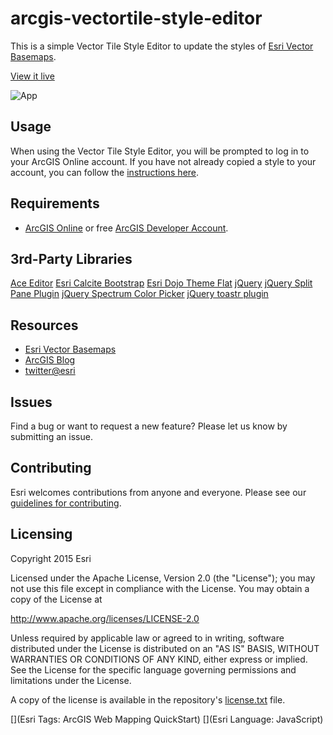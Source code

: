 # arcgis-vectortile-style-editor

This is a simple Vector Tile Style Editor to update the styles of [Esri Vector Basemaps](http://www.arcgis.com/home/group.html?id=30de8da907d240a0bccd5ad3ff25ef4a&focus=layers).

[View it live](http://esri.github.io/arcgis-vectortile-style-editor)

![App](https://raw.github.com/Esri/arcgis-vectortile-style-editor/master/vt-edit-demo.gif)

## Usage
When using the Vector Tile Style Editor, you will be prompted to log in to your ArcGIS Online account.
If you have not already copied a style to your account, you can follow the [instructions here](http://blogs.esri.com/esri/arcgis/2015/11/19/how-to-customize-esri-vector-basemaps/).

## Requirements

* [ArcGIS Online](http://www.arcgis.com/features/) or free [ArcGIS Developer Account](https://developers.arcgis.com/en/).

## 3rd-Party Libraries

[Ace Editor](https://ace.c9.io/)
[Esri Calcite Bootstrap](https://github.com/Esri/calcite-bootstrap)
[Esri Dojo Theme Flat](https://github.com/Esri/dojo-theme-flat)
[jQuery](https://jquery.com/)
[jQuery Split Pane Plugin](https://github.com/shagstrom/split-pane)
[jQuery Spectrum Color Picker](https://github.com/bgrins/spectrum)
[jQuery toastr plugin](https://github.com/CodeSeven/toastr)


## Resources

* [Esri Vector Basemaps](http://www.arcgis.com/home/group.html?id=30de8da907d240a0bccd5ad3ff25ef4a&focus=layers)
* [ArcGIS Blog](http://blogs.esri.com/esri/arcgis/)
* [twitter@esri](http://twitter.com/esri)

## Issues

Find a bug or want to request a new feature?  Please let us know by submitting an issue.

## Contributing

Esri welcomes contributions from anyone and everyone. Please see our [guidelines for contributing](https://github.com/esri/contributing).

## Licensing
Copyright 2015 Esri

Licensed under the Apache License, Version 2.0 (the "License");
you may not use this file except in compliance with the License.
You may obtain a copy of the License at

   http://www.apache.org/licenses/LICENSE-2.0

Unless required by applicable law or agreed to in writing, software
distributed under the License is distributed on an "AS IS" BASIS,
WITHOUT WARRANTIES OR CONDITIONS OF ANY KIND, either express or implied.
See the License for the specific language governing permissions and
limitations under the License.

A copy of the license is available in the repository's [license.txt]( https://raw.github.com/Esri/quickstart-map-js/master/license.txt) file.

[](Esri Tags: ArcGIS Web Mapping QuickStart)
[](Esri Language: JavaScript)​